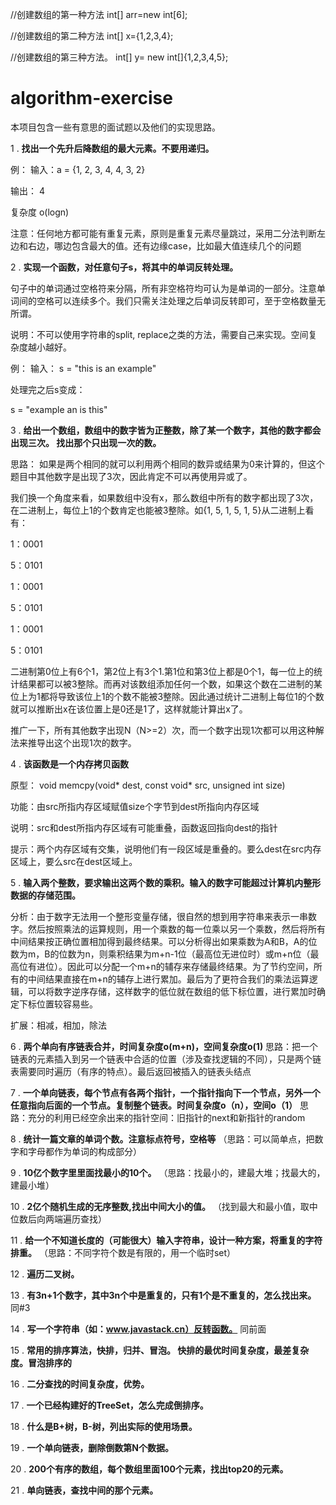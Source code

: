
//创建数组的第一种方法
int[] arr=new int[6];

//创建数组的第二种方法
int[] x={1,2,3,4};

//创建数组的第三种方法。
int[] y= new int[]{1,2,3,4,5};
       
# algorithm-exercise

本项目包含一些有意思的面试题以及他们的实现思路。

1 . **找出一个先升后降数组的最大元素。不要用递归。**

例：
输入：a = {1, 2, 3, 4, 4, 3, 2}

输出： 4

复杂度 o(logn)

注意：任何地方都可能有重复元素，原则是重复元素尽量跳过，采用二分法判断左边和右边，哪边包含最大的值。还有边缘case，比如最大值连续几个的问题

2 . **实现一个函数，对任意句子s，将其中的单词反转处理。**

句子中的单词通过空格符来分隔，所有非空格符均可认为是单词的一部分。注意单词间的空格可以连续多个。我们只需关注处理之后单词反转即可，至于空格数量无所谓。

说明：不可以使用字符串的split, replace之类的方法，需要自己来实现。空间复杂度越小越好。

例：
输入：
s = "this is an example"

处理完之后s变成：

s = "example an is this"

3 . **给出一个数组，数组中的数字皆为正整数，除了某一个数字，其他的数字都会出现三次。 找出那个只出现一次的数。**

思路：
如果是两个相同的就可以利用两个相同的数异或结果为0来计算的，但这个题目中其他数字是出现了3次，因此肯定不可以再使用异或了。

我们换一个角度来看，如果数组中没有x，那么数组中所有的数字都出现了3次，在二进制上，每位上1的个数肯定也能被3整除。如{1, 5, 1, 5, 1, 5}从二进制上看有：

1：0001

5：0101

1：0001

5：0101

1：0001

5：0101

二进制第0位上有6个1，第2位上有3个1.第1位和第3位上都是0个1，每一位上的统计结果都可以被3整除。而再对该数组添加任何一个数，如果这个数在二进制的某位上为1都将导致该位上1的个数不能被3整除。因此通过统计二进制上每位1的个数就可以推断出x在该位置上是0还是1了，这样就能计算出x了。

推广一下，所有其他数字出现N（N>=2）次，而一个数字出现1次都可以用这种解法来推导出这个出现1次的数字。

4 . **该函数是一个内存拷贝函数**

原型： void memcpy(void* dest, const void* src, unsigned int size)

功能：由src所指内存区域赋值size个字节到dest所指向内存区域

说明：src和dest所指内存区域有可能重叠，函数返回指向dest的指针

提示：两个内存区域有交集，说明他们有一段区域是重叠的。要么dest在src内存区域上，要么src在dest区域上。

5 . **输入两个整数，要求输出这两个数的乘积。输入的数字可能超过计算机内整形数据的存储范围。**

分析：由于数字无法用一个整形变量存储，很自然的想到用字符串来表示一串数字。然后按照乘法的运算规则，用一个乘数的每一位乘以另一个乘数，然后将所有中间结果按正确位置相加得到最终结果。可以分析得出如果乘数为A和B，A的位数为m，B的位数为n，则乘积结果为m+n-1位（最高位无进位时）或m+n位（最高位有进位）。因此可以分配一个m+n的辅存来存储最终结果。为了节约空间，所有的中间结果直接在m+n的辅存上进行累加。最后为了更符合我们的乘法运算逻辑，可以将数字逆序存储，这样数字的低位就在数组的低下标位置，进行累加时确定下标位置较容易些。

扩展：相减，相加，除法

6 . **两个单向有序链表合并，时间复杂度o(m+n)，空间复杂度o(1)**
    思路：把一个链表的元素插入到另一个链表中合适的位置（涉及查找逻辑的不同），只是两个链表需要同时遍历（有序的特点）。最后返回被插入的链表头结点

7 . **一个单向链表，每个节点有各两个指针，一个指针指向下一个节点，另外一个任意指向后面的一个节点。复制整个链表。时间复杂度o（n），空间o（1）**
   思路：充分的利用已经空余出来的指针空间：旧指针的next和新指针的random

8 . **统计一篇文章的单词个数。注意标点符号，空格等** （思路：可以简单点，把数字和字母都作为单词的构成部分）

9 . **10亿个数字里里面找最小的10个。** （思路：找最小的，建最大堆；找最大的，建最小堆）

10 . **2亿个随机生成的无序整数,找出中间大小的值。** （找到最大和最小值，取中位数后向两端遍历查找）

11 . **给一个不知道长度的（可能很大）输入字符串，设计一种方案，将重复的字符排重。** （思路：不同字符个数是有限的，用一个临时set）

12 . **遍历二叉树。**

13 . **有3n+1个数字，其中3n个中是重复的，只有1个是不重复的，怎么找出来。** 同#3

14 . **写一个字符串（如：www.javastack.cn）反转函数。** 同前面

15 . **常用的排序算法，快排，归并、冒泡。 快排的最优时间复杂度，最差复杂度。冒泡排序的**

16 . **二分查找的时间复杂度，优势。**

17 . **一个已经构建好的TreeSet，怎么完成倒排序。**

18 . **什么是B+树，B-树，列出实际的使用场景。**

19 . **一个单向链表，删除倒数第N个数据。**

20 . **200个有序的数组，每个数组里面100个元素，找出top20的元素。**

21 . **单向链表，查找中间的那个元素。**
